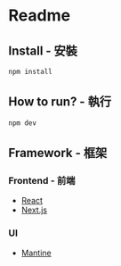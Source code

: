 # Readme

## Install - 安裝

```bash
npm install
```

## How to run? - 執行

```bash
npm dev
```

## Framework - 框架

### Frontend - 前端

- [React](https://reactjs.org/)
- [Next.js](https://nextjs.org/)

### UI

- [Mantine](https://mantine.dev/)
